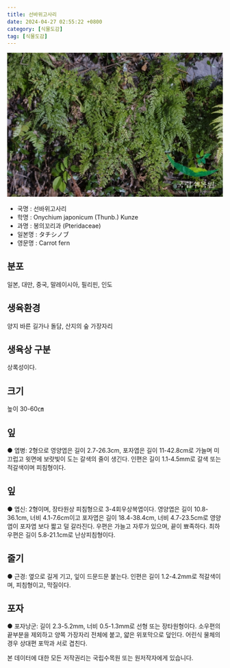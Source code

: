 ```yaml
---
title: 선바위고사리
date: 2024-04-27 02:55:22 +0800
category: [식물도감]
tag: [식물도감]
---
```




![선바위고사리](/assets/img/fileUpload/plants/basic/Davalliaceae/Onychium/3220/1_th2.JPG)
- 국명 : 선바위고사리
- 학명 : Onychium japonicum (Thunb.) Kunze
- 과명 : 봉의꼬리과 (Pteridaceae)
- 일본명 : タチシノブ
- 영문명 : Carrot fern


## 분포
일본, 대만, 중국, 말레이시아, 필리핀, 인도 
## 생육환경
양지 바른 길가나 돌담, 산지의 숲 가장자리
## 생육상 구분
상록성이다. 
## 크기
높이 30-60㎝
## 잎
● 엽병: 2형으로 영양엽은 길이 2.7-26.3cm, 포자엽은 길이 11-42.8cm로 가늘며 미끄럽고 윗면에 보랏빛이 도는 갈색의 줄이 생긴다. 인편은 길이 1.1-4.5mm로 갈색 또는 적갈색이며 피침형이다. 
## 잎
● 엽신: 2형이며, 장타원상 피침형으로 3-4회우상복엽이다. 영양엽은 길이 10.8-36.1cm, 너비 4.1-7.6cm이고 포자엽은 길이 18.4-38.4cm, 너비 4.7-23.5cm로 영양엽이 포자엽 보다 짧고 덜 갈라진다. 우편은 가늘고 자루가 있으며, 끝이 뾰족하다. 최하우편은 길이 5.8-21.1cm로 난상피침형이다. 
## 줄기
● 근경: 옆으로 길게 기고, 잎이 드문드문 붙는다. 인편은 길이 1.2-4.2mm로 적갈색이며, 피침형이고, 막질이다. 
## 포자
● 포자낭군: 길이 2.3-5.2mm, 너비 0.5-1.3mm로 선형 또는 장타원형이다. 소우편의 끝부분을 제외하고 양쪽 가장자리 전체에 붙고, 얇은 위포막으로 덮인다. 어린식 물체의 경우 상대편 포막과 서로 겹친다. 






본 데이터에 대한 모든 저작권리는 국립수목원 또는 원저작자에게 있습니다.
